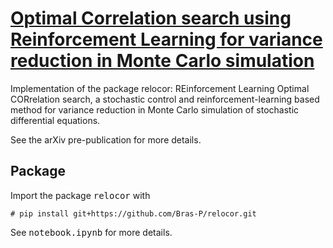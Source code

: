 # [Optimal Correlation search using Reinforcement Learning for variance reduction in Monte Carlo simulation](https://arxiv.org)

Implementation of the package relocor: REinforcement Learning Optimal CORrelation search, a stochastic control and reinforcement-learning based method for variance reduction in Monte Carlo simulation of stochastic differential equations.

See the arXiv pre-publication for more details.



## Package
Import the package <tt>relocor</tt> with
```
# pip install git+https://github.com/Bras-P/relocor.git
```
See <tt>notebook.ipynb</tt> for more details.